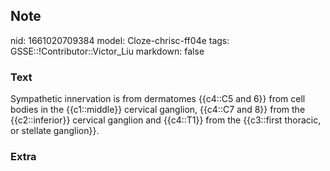 ## Note
nid: 1661020709384
model: Cloze-chrisc-ff04e
tags: GSSE::!Contributor::Victor_Liu
markdown: false

### Text
Sympathetic innervation is from dermatomes {{c4::C5 and 6}} from cell bodies in the {{c1::middle}} cervical ganglion, {{c4::C7 and 8}} from the {{c2::inferior}} cervical ganglion and {{c4::T1}} from the {{c3::first thoracic, or stellate ganglion}}.

### Extra

